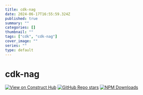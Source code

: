 ```yaml
---
title: cdk-nag
date: 2024-06-17T16:55:59.324Z
published: true
summary: ""
categories: []
thumbnail: ""
tags: ["cdk", "cdk-nag"]
cover_image: ""
series: ""
type: default
---
```


# cdk-nag

[![View on Construct Hub](https://constructs.dev/badge?package=cdk-nag)](https://constructs.dev/packages/cdk-nag)
[![GitHub Repo stars](https://img.shields.io/github/stars/cdklabs/cdk-nag)](https://github.com/cdklabs/cdk-nag/stargazers)
[![NPM Downloads](https://img.shields.io/npm/dw/cdk-nag)](https://www.npmjs.com/package/cdk-nag)
